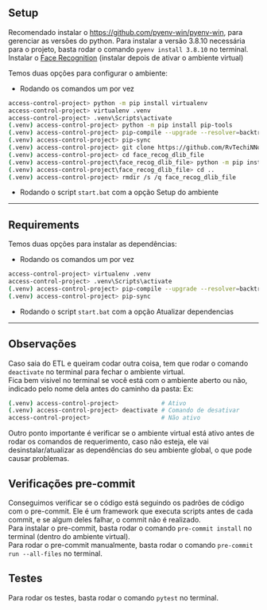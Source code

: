 ## **Setup**

Recomendado instalar o https://github.com/pyenv-win/pyenv-win, para gerenciar as versões do python.
Para instalar a versão 3.8.10 necessária para o projeto, basta rodar o comando `pyenv install 3.8.10` no terminal.
Instalar o [Face Recognition](https://www.geeksforgeeks.org/how-to-install-face-recognition-in-python-on-windows/) (instalar depois de ativar o ambiente virtual)

Temos duas opções para configurar o ambiente:

- Rodando os comandos um por vez

```bash
access-control-project> python -m pip install virtualenv                       # Instala a biblioteca de ambiente virtual
access-control-project> virtualenv .venv                                       # Cria o ambiente virtual
access-control-project> .venv\Scripts\activate                                 # Ativa o ambiente virtual
(.venv) access-control-project> python -m pip install pip-tools                # Instala o pip-tools
(.venv) access-control-project> pip-compile --upgrade --resolver=backtracking  # Gera o requirements.txt
(.venv) access-control-project> pip-sync                                       # Instala as dependências
(.venv) access-control-project> git clone https://github.com/RvTechiNNovate/face_recog_dlib_file.git # Clona o repositório do Face Recognition
(.venv) access-control-project> cd face_recog_dlib_file                        # Entra na pasta do Face Recognition
(.venv) access-control-project\face_recog_dlib_file> python -m pip install dlib-19.19.0-cp38-cp38-win_amd64.whl cmake face-recognition # Instala as dependências do Face Recognition
(.venv) access-control-project\face_recog_dlib_file> cd ..                     # Volta para a pasta raiz
(.venv) access-control-project> rmdir /s /q face_recog_dlib_file               # Remove a pasta do Face Recognition
```

- Rodando o script `start.bat` com a opção Setup do ambiente

---

## **Requirements**

Temos duas opções para instalar as dependências:

- Rodando os comandos um por vez

```bash
access-control-project> virtualenv .venv                                       # Cria o ambiente virtual
access-control-project> .venv\Scripts\activate                                 # Ativa o ambiente virtual
(.venv) access-control-project> pip-compile --upgrade --resolver=backtracking  # Gera o requirements.txt
(.venv) access-control-project> pip-sync                                       # Instala as dependências
```

- Rodando o script `start.bat` com a opção Atualizar dependencias

---

## **Observações**

Caso saia do ETL e queiram codar outra coisa, tem que rodar o comando `deactivate` no terminal para fechar o ambiente virtual.<br>
Fica bem visivel no terminal se você está com o ambiente aberto ou não, indicado pelo nome dela antes do caminho da pasta:
Ex:

```bash
(.venv) access-control-project>            # Ativo
(.venv) access-control-project> deactivate # Comando de desativar
access-control-project>                    # Não ativo
```

Outro ponto importante é verificar se o ambiente virtual está ativo antes de rodar os comandos de requerimento, caso não esteja, ele vai desinstalar/atualizar as dependências do seu ambiente global, o que pode causar problemas.

## **Verificações pre-commit**

Conseguimos verificar se o código está seguindo os padrões de código com o pre-commit. Ele é um framework que executa scripts antes de cada commit, e se algum deles falhar, o commit não é realizado.<br>
Para instalar o pre-commit, basta rodar o comando `pre-commit install` no terminal (dentro do ambiente virtual).<br>
Para rodar o pre-commit manualmente, basta rodar o comando `pre-commit run --all-files` no terminal.

## **Testes**

Para rodar os testes, basta rodar o comando `pytest` no terminal.
